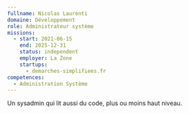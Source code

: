 ```yaml
---
fullname: Nicolas Laurenti
domaine: Développement
role: Administrateur système
missions:
  - start: 2021-06-15
    end: 2025-12-31
    status: independent
    employer: La Zone
    startups:
      - demarches-simplifiees.fr
competences:
  - Administration Système
---
```

Un sysadmin qui lit aussi du code, plus ou moins haut niveau.